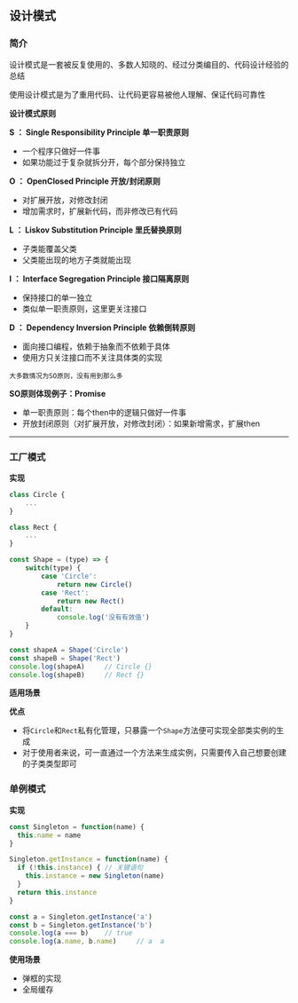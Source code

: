 ## 设计模式

### 简介

设计模式是一套被反复使用的、多数人知晓的、经过分类编目的、代码设计经验的总结

使用设计模式是为了重用代码、让代码更容易被他人理解、保证代码可靠性

**设计模式原则**

**S ： Single Responsibility Principle 单一职责原则**

- 一个程序只做好一件事
- 如果功能过于复杂就拆分开，每个部分保持独立

**O ： OpenClosed Principle 开放/封闭原则**

- 对扩展开放，对修改封闭
- 增加需求时，扩展新代码，而非修改已有代码

**L ： Liskov Substitution Principle 里氏替换原则**

- 子类能覆盖父类
- 父类能出现的地方子类就能出现

**I ： Interface Segregation Principle 接口隔离原则**

- 保持接口的单一独立
- 类似单一职责原则，这里更关注接口

**D ： Dependency Inversion Principle 依赖倒转原则**

- 面向接口编程，依赖于抽象而不依赖于具体
- 使用方只关注接口而不关注具体类的实现

```
大多数情况为SO原则，没有用到那么多
```

**SO原则体现例子：Promise**

- 单一职责原则：每个then中的逻辑只做好一件事
- 开放封闭原则（对扩展开放，对修改封闭）：如果新增需求，扩展then



----

### 工厂模式

**实现**

```jsx
class Circle {
	...
}

class Rect {
	...
}

const Shape = (type) => {
    switch(type) {
        case 'Circle':
            return new Circle()
        case 'Rect':
            return new Rect()
        default:
            console.log('没有有效值')
    }
}

const shapeA = Shape('Circle')
const shapeB = Shape('Rect')
console.log(shapeA)		// Circle {}
console.log(shapeB)		// Rect {}
```

**适用场景**



**优点**

- 将`Circle`和`Rect`私有化管理，只暴露一个`Shape`方法便可实现全部类实例的生成
- 对于使用者来说，可一直通过一个方法来生成实例，只需要传入自己想要创建的子类类型即可





### 单例模式

**实现**

```jsx
const Singleton = function(name) {
  this.name = name	
}

Singleton.getInstance = function(name) {
  if (!this.instance) { // 关键语句
    this.instance = new Singleton(name)
  }
  return this.instance
}

const a = Singleton.getInstance('a') 
const b = Singleton.getInstance('b')	
console.log(a === b)	// true
console.log(a.name, b.name)		// a  a 
```

**使用场景**

- 弹框的实现
- 全局缓存

